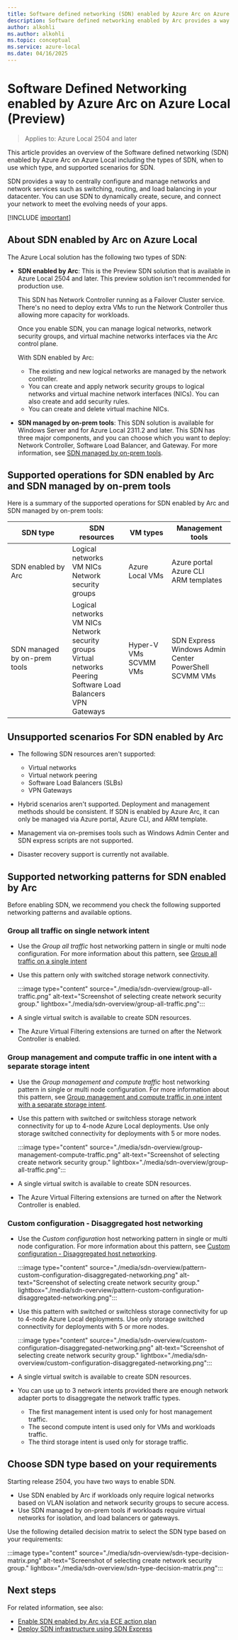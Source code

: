 ```yaml
---
title: Software defined networking (SDN) enabled by Azure Arc on Azure Local (Preview)
description: Software defined networking enabled by Arc provides a way to centrally configure and manage logical networks, network security groups, network security rules via the Azure portal and Azure CLI in Azure Local. (Preview)
author: alkohli
ms.author: alkohli
ms.topic: conceptual
ms.service: azure-local
ms.date: 04/16/2025
---
```


# Software Defined Networking enabled by Azure Arc on Azure Local (Preview)

> Applies to: Azure Local 2504 and later

This article provides an overview of the Software defined networking (SDN) enabled by Azure Arc on Azure Local including the types of SDN, when to use which type, and supported scenarios for SDN.

SDN provides a way to centrally configure and manage networks and network services such as switching, routing, and load balancing in your datacenter. You can use SDN to dynamically create, secure, and connect your network to meet the evolving needs of your apps. <!--Operating global-scale datacenter networks for services like Microsoft Azure, which efficiently performs tens of thousands of network changes every day, is possible only because of SDN.-->

[!INCLUDE [important](../includes/hci-preview.md)]

## About SDN enabled by Arc on Azure Local

The Azure Local solution has the following two types of SDN:

- **SDN enabled by Arc**: This is the Preview SDN solution that is available in Azure Local 2504 and later. This preview solution isn't recommended for production use.

    This SDN has Network Controller running as a Failover Cluster service. There's no need to deploy extra VMs to run the Network Controller thus allowing more capacity for workloads.

    Once you enable SDN, you can manage logical networks, network security groups, and virtual machine networks interfaces via the Arc control plane.

    With SDN enabled by Arc:

    - The existing and new logical networks are managed by the network controller.
    - You can create and apply network security groups to logical networks and virtual machine network interfaces (NICs). You can also create and add security rules.
    - You can create and delete virtual machine NICs.

- **SDN managed by on-prem tools**: This SDN solution is available for Windows Server and for Azure Local 2311.2 and later. This SDN has three major components, and you can choose which you want to deploy: Network Controller, Software Load Balancer, and Gateway. For more information, see [SDN managed by on-prem tools](../concepts/software-defined-networking-23h2.md).


## Supported operations for SDN enabled by Arc and SDN managed by on-prem tools

Here is a summary of the supported operations for SDN enabled by Arc and SDN managed by on-prem tools:

| SDN type | SDN resources  | VM types  | Management tools  |
|---------|---------|---------|---------|
| SDN enabled by Arc   | Logical networks<br>VM NICs<br>Network security groups        | Azure Local VMs        | Azure portal <br> Azure CLI <br> ARM templates         |
| SDN managed by on-prem tools     |Logical networks<br>VM NICs<br>Network security groups<br>Virtual networks<br>Peering<br>Software Load Balancers<br>VPN Gateways        | Hyper-V VMs<br>SCVMM VMs         | SDN Express<br>Windows Admin Center<br>PowerShell<br>SCVMM VMs        |

## Unsupported scenarios For SDN enabled by Arc

- The following SDN resources aren't supported:

    - Virtual networks
    - Virtual network peering
    - Software Load Balancers (SLBs)
    - VPN Gateways

- Hybrid scenarios aren't supported. Deployment and management methods should be consistent. If SDN is enabled by Azure Arc, it can only be managed via Azure portal, Azure CLI, and ARM template.
- Management via on-premises tools such as Windows Admin Center and SDN express scripts are not supported.
- Disaster recovery support is currently not available.

## Supported networking patterns for SDN enabled by Arc

Before enabling SDN, we recommend you check the following supported networking patterns and available options.

### Group all traffic on single network intent

- Use the *Group all traffic* host networking pattern in single or multi node configuration. For more information about this pattern, see [Group all traffic on a single intent](../upgrade/install-enable-network-atc.md#group-all-traffic-on-a-single-intent)
- Use this pattern only with switched storage network connectivity.

    :::image type="content" source="./media/sdn-overview/group-all-traffic.png" alt-text="Screenshot of selecting create network security group." lightbox="./media/sdn-overview/group-all-traffic.png":::

- A single virtual switch is available to create SDN resources.
- The Azure Virtual Filtering extensions are turned on after the Network Controller is enabled.  

### Group management and compute traffic in one intent with a separate storage intent

- Use the *Group management and compute traffic* host networking pattern in single or multi node configuration. For more information about this pattern, see [Group management and compute traffic in one intent with a separate storage intent](../upgrade/install-enable-network-atc.md#group-management-and-compute-traffic-in-one-intent-with-a-separate-storage-intent).
- Use this pattern with switched or switchless storage network connectivity for up to 4-node Azure Local deployments. Use only storage switched connectivity for deployments with 5 or more nodes.

    :::image type="content" source="./media/sdn-overview/group-management-compute-traffic.png" alt-text="Screenshot of selecting create network security group." lightbox="./media/sdn-overview/group-all-traffic.png":::

- A single virtual switch is available to create SDN resources.
- The Azure Virtual Filtering extensions are turned on after the Network Controller is enabled.  

### Custom configuration - Disaggregated host networking

- Use the *Custom configuration* host networking pattern in single or multi node configuration. For more information about this pattern, see [Custom configuration - Disaggregated host networking](../upgrade/install-enable-network-atc.md#fully-disaggregated-host-networking).

    :::image type="content" source="./media/sdn-overview/pattern-custom-configuration-disaggregated-networking.png" alt-text="Screenshot of selecting create network security group." lightbox="./media/sdn-overview/pattern-custom-configuration-disaggregated-networking.png":::

- Use this pattern with switched or switchless storage connectivity for up to 4-node Azure Local deployments. Use only storage switched connectivity for deployments with 5 or more nodes.

    :::image type="content" source="./media/sdn-overview/custom-configuration-disaggregated-networking.png" alt-text="Screenshot of selecting create network security group." lightbox="./media/sdn-overview/custom-configuration-disaggregated-networking.png":::

- A single virtual switch is available to create SDN resources.
- You can use up to 3 network intents provided there are enough network adapter ports to disaggregate the network traffic types.
    - The first management intent is used only for host management traffic.
    - The second compute intent is used only for VMs and workloads traffic.
    - The third storage intent is used only for storage traffic.

## Choose SDN type based on your requirements

Starting release 2504, you have two ways to enable SDN.

- Use SDN enabled by Arc if workloads only require logical networks based on VLAN isolation and network security groups to secure access.​
- Use SDN managed by on-prem tools if workloads require virtual networks for isolation, and load balancers or gateways.

Use the following detailed decision matrix to select the SDN type based on your requirements:

:::image type="content" source="./media/sdn-overview/sdn-type-decision-matrix.png" alt-text="Screenshot of selecting create network security group." lightbox="./media/sdn-overview/sdn-type-decision-matrix.png":::


## Next steps

For related information, see also:

- [Enable SDN enabled by Arc via ECE action plan](../deploy/enable-sdn-ece-action-plan.md)
- [Deploy SDN infrastructure using SDN Express](../deploy/sdn-express-23h2.md)
